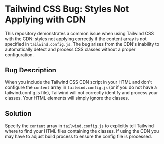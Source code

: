 # Tailwind CSS Bug: Styles Not Applying with CDN

This repository demonstrates a common issue when using Tailwind CSS with the CDN: styles not applying correctly if the content array is not specified in `tailwind.config.js`.  The bug arises from the CDN's inability to automatically detect and process CSS classes without a proper configuration.

## Bug Description
When you include the Tailwind CSS CDN script in your HTML and don't configure the `content` array in `tailwind.config.js` (or if you do not have a tailwind.config.js file),  Tailwind will not correctly identify and process your classes. Your HTML elements will simply ignore the classes. 

## Solution
Specify the `content` array in `tailwind.config.js` to explicitly tell Tailwind where to find your HTML files containing the classes.  If using the CDN you may have to adjust build process to ensure the config file is processed.